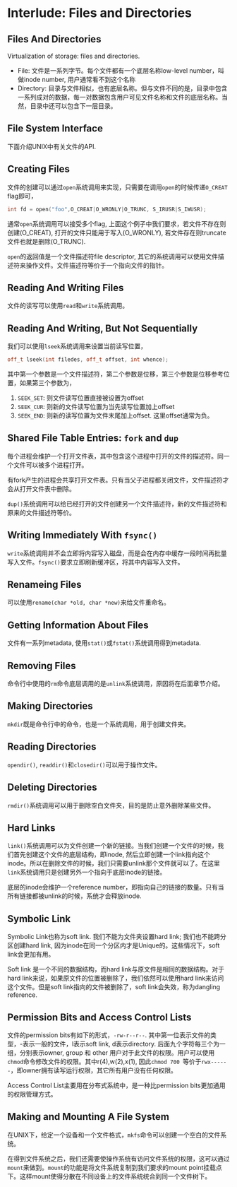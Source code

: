 # Interlude: Files and Directories

## Files And Directories
Virtualization of storage: files and directories.

* File: 文件是一系列字节。每个文件都有一个底层名称low-level number，叫做inode number, 用户通常看不到这个名称
* Directory: 目录与文件相似，也有底层名称。但与文件不同的是，目录中包含一系列成对的数据，每一对数据包含用户可见文件名称和文件的底层名称。当然，目录中还可以包含下一层目录。

## File System Interface
下面介绍UNIX中有关文件的API.

## Creating Files
文件的创建可以通过```open```系统调用来实现，只需要在调用```open```的时候传递```O_CREAT``` flag即可，
```c++
int fd = open("foo",O_CREAT|O_WRONLY|O_TRUNC, S_IRUSR|S_IWUSR);
```
通常```open```系统调用可以接受多个flag, 上面这个例子中我们要求，若文件不存在则创建(O_CREAT), 打开的文件只能用于写入(O_WRONLY), 若文件存在则truncate文件也就是删除(O_TRUNC). 

```open```的返回值是一个文件描述符file descriptor, 其它的系统调用可以使用文件描述符来操作文件。文件描述符等价于一个指向文件的指针。

## Reading And Writing Files
文件的读写可以使用```read```和```write```系统调用。

## Reading And Writing, But Not Sequentially
我们可以使用```lseek```系统调用来设置当前读写位置，
```c++
off_t lseek(int filedes, off_t offset, int whence);
```
其中第一个参数是一个文件描述符，第二个参数是位移，第三个参数是位移参考位置，如果第三个参数为，
1. ```SEEK_SET```: 则文件读写位置直接被设置为offset
2. ```SEEK_CUR```: 则新的文件读写位置为当先读写位置加上offset
3. ```SEEK_END```: 则新的读写位置为文件末尾加上offset. 这里offset通常为负。

## Shared File Table Entries: ```fork``` and ```dup```
每个进程会维护一个打开文件表，其中包含这个进程中打开的文件的描述符。同一个文件可以被多个进程打开。

有fork产生的进程会共享打开文件表。只有当父子进程都关闭文件，文件描述符才会从打开文件表中删除。

```dup()```系统调用可以给已经打开的文件创建另一个文件描述符，新的文件描述符和原来的文件描述符等价。

## Writing Immediately With ```fsync()```
```write```系统调用并不会立即将内容写入磁盘，而是会在内存中缓存一段时间再批量写入文件。```fsync()```要求立即刷新缓冲区，将其中内容写入文件。

## Renameing Files
可以使用```rename(char *old, char *new)```来给文件重命名。

## Getting Information About Files
文件有一系列metadata, 使用```stat()```或```fstat()```系统调用得到metadata.

## Removing Files
命令行中使用的```rm```命令底层调用的是```unlink```系统调用，原因将在后面章节介绍。

## Making Directories
```mkdir```既是命令行中的命令，也是一个系统调用，用于创建文件夹。

## Reading Directories
```opendir()```, ```readdir()```和```closedir()```可以用于操作文件。

## Deleting Directories
```rmdir()```系统调用可以用于删除空白文件夹，目的是防止意外删除某些文件。

## Hard Links
```link()```系统调用可以为文件创建一个新的链接。当我们创建一个文件的时候，我们首先创建这个文件的底层结构，即inode, 然后立即创建一个link指向这个inode。所以在删除文件的时候，我们只需要unlink那个文件就可以了。在这里```link```系统调用只是创建另外一个指向于底层inode的链接。

底层的inode会维护一个reference number，即指向自己的链接的数量。只有当所有链接都被unlink的时候，系统才会释放inode. 

## Symbolic Link
Symbolic Link也称为soft link. 我们不能为文件夹设置hard link; 我们也不能跨分区创建hard link, 因为inode在同一个分区内才是Unique的。这些情况下，soft link会更加有用。

Soft link 是一个不同的数据结构，而hard link与原文件是相同的数据结构。对于hard link来说，如果原文件的位置被删除了，我们依然可以使用hard link来访问这个文件。但是soft link指向的文件被删除了，soft link会失效，称为dangling reference. 

## Permission Bits and Access Control Lists
文件的permission bits有如下的形式，```-rw-r--r--```. 其中第一位表示文件的类型，-表示一般的文件，l表示soft link, d表示directory. 后面九个字符每三个为一组，分别表示owner, group 和 other 用户对于此文件的权限。用户可以使用```chmod```命令修改文件的权限。其中r(4),w(2),x(1), 因此```chmod 700 ```等价于```rwx------```，即owner拥有读写运行权限，其它所有用户没有任何权限。

Access Control List主要用在分布式系统中，是一种比permission bits更加通用的权限管理方式。


## Making and Mounting A File System
在UNIX下，给定一个设备和一个文件格式，```mkfs```命令可以创建一个空白的文件系统。

在得到文件系统之后，我们还需要使操作系统有访问文件系统的权限，这可以通过```mount```来做到。```mount```的功能是将文件系统复制到我们要求的mount point挂载点下。这样mount使得分散在不同设备上的文件系统统合到同一个文件树下。